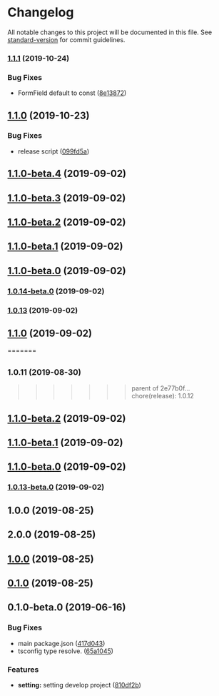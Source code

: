 # Changelog

All notable changes to this project will be documented in this file. See [standard-version](https://github.com/conventional-changelog/standard-version) for commit guidelines.

### [1.1.1](https://github.com/deboxsoft/component-webapp-react/compare/v1.1.0...v1.1.1) (2019-10-24)


### Bug Fixes

* FormField default to const ([8e13872](https://github.com/deboxsoft/component-webapp-react/commit/8e13872))

## [1.1.0](https://github.com/deboxsoft/component-webapp-react/compare/v1.1.0-beta.4...v1.1.0) (2019-10-23)


### Bug Fixes

* release script ([099fd5a](https://github.com/deboxsoft/component-webapp-react/commit/099fd5a))

## [1.1.0-beta.4](https://github.com/deboxsoft/component-webapp-react/compare/v1.1.0-beta.3...v1.1.0-beta.4) (2019-09-02)

## [1.1.0-beta.3](https://github.com/deboxsoft/component-webapp-react/compare/v1.1.0-beta.2...v1.1.0-beta.3) (2019-09-02)

## [1.1.0-beta.2](https://github.com/deboxsoft/component-webapp-react/compare/v1.1.0-beta.1...v1.1.0-beta.2) (2019-09-02)

## [1.1.0-beta.1](https://github.com/deboxsoft/component-webapp-react/compare/v1.1.0-beta.0...v1.1.0-beta.1) (2019-09-02)

## [1.1.0-beta.0](https://github.com/deboxsoft/component-webapp-react/compare/v1.0.14-beta.0...v1.1.0-beta.0) (2019-09-02)

### [1.0.14-beta.0](https://github.com/deboxsoft/component-webapp-react/compare/v1.0.13...v1.0.14-beta.0) (2019-09-02)

### [1.0.13](https://github.com/deboxsoft/component-webapp-react/compare/v1.0.12...v1.0.13) (2019-09-02)

## [1.1.0](https://github.com/deboxsoft/component-webapp-react/compare/v1.1.0-beta.2...v1.1.0) (2019-09-02)
=======
## <small>1.0.11 (2019-08-30)</small>
>>>>>>> parent of 2e77b0f... chore(release): 1.0.12

## [1.1.0-beta.2](https://github.com/deboxsoft/component-webapp-react/compare/v1.1.0-beta.1...v1.1.0-beta.2) (2019-09-02)

## [1.1.0-beta.1](https://github.com/deboxsoft/component-webapp-react/compare/v1.1.0-beta.0...v1.1.0-beta.1) (2019-09-02)

## [1.1.0-beta.0](https://github.com/deboxsoft/component-webapp-react/compare/v1.0.13-beta.0...v1.1.0-beta.0) (2019-09-02)

### [1.0.13-beta.0](https://github.com/deboxsoft/component-webapp-react/compare/v1.0.12...v1.0.13-beta.0) (2019-09-02)

## 1.0.0 (2019-08-25)




## 2.0.0 (2019-08-25)




## [1.0.0](https://github.com/deboxsoft/component-webapp-react/compare/v0.1.0...v1.0.0) (2019-08-25)

## [0.1.0](https://github.com/deboxsoft/component-webapp-react/compare/v0.1.1...v0.1.0) (2019-08-25)

## 0.1.0-beta.0 (2019-06-16)


### Bug Fixes

* main package.json ([417d043](https://github.com/deboxsoft/component-webapp-react/commit/417d043))
* tsconfig type resolve. ([65a1045](https://github.com/deboxsoft/component-webapp-react/commit/65a1045))


### Features

* **setting:** setting develop project ([810df2b](https://github.com/deboxsoft/component-webapp-react/commit/810df2b))
